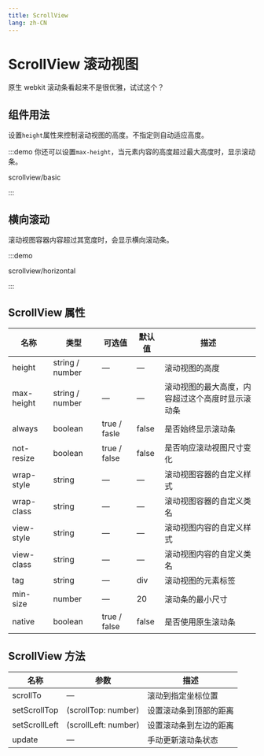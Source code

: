 ```yaml
---
title: ScrollView
lang: zh-CN
---
```


# ScrollView 滚动视图

原生 webkit 滚动条看起来不是很优雅，试试这个？



## 组件用法

设置`height`属性来控制滚动视图的高度。不指定则自动适应高度。



:::demo 你还可以设置`max-height`，当元素内容的高度超过最大高度时，显示滚动条。



scrollview/basic



:::



## 横向滚动

滚动视图容器内容超过其宽度时，会显示横向滚动条。



:::demo



scrollview/horizontal

:::



## ScrollView 属性

| 名称       | 类型            | 可选值       | 默认值 | 描述                                             |
| ---------- | --------------- | ------------ | ------ | ------------------------------------------------ |
| height     | string / number | —            | —      | 滚动视图的高度                                   |
| max-height | string / number | —            | —      | 滚动视图的最大高度，内容超过这个高度时显示滚动条 |
| always     | boolean         | true / fasle | false  | 是否始终显示滚动条                               |
| not-resize | boolean         | true / false | false  | 是否响应滚动视图尺寸变化                         |
| wrap-style | string          | —            | —      | 滚动视图容器的自定义样式                         |
| wrap-class | string          | —            | —      | 滚动视图容器的自定义类名                         |
| view-style | string          | —            | —      | 滚动视图内容的自定义样式                         |
| view-class | string          | —            | —      | 滚动视图内容的自定义类名                         |
| tag        | string          | —            | div    | 滚动视图的元素标签                               |
| min-size   | number          | —            | 20     | 滚动条的最小尺寸                                 |
| native     | boolean         | true / false | false  | 是否使用原生滚动条                               |



## ScrollView 方法

| 名称          | 参数                 | 描述                   |
| ------------- | -------------------- | ---------------------- |
| scrollTo      | —                    | 滚动到指定坐标位置     |
| setScrollTop  | (scrollTop: number)  | 设置滚动条到顶部的距离 |
| setScrollLeft | (scrollLeft: number) | 设置滚动条到左边的距离 |
| update        | —                    | 手动更新滚动条状态     |

